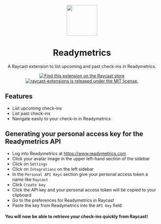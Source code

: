 <div style="text-align: center;">
  <img
    src="https://www.readymetrics.com/style/readymetrics-logo-66.png"
    width="100"
  />
  <h1>
    Readymetrics
  </h1>

A Raycast extension to list upcoming and past check-ins in Readymetrics.

  <p>
    <a href="https://www.raycast.com/cfeigenbutz/readymetrics">
      <img src="https://img.shields.io/badge/Raycast-store-red.svg"
        alt="Find this extension on the Raycast store"
      />
    </a>
    <a
      href="https://github.com/raycast/extensions/blob/master/LICENSE"
    >
      <img
        src="https://img.shields.io/badge/license-MIT-blue.svg"
        alt="raycast-extensions is released under the MIT license."
      />
    </a>
  </p>
</div>

## Features

- List upcoming check-ins
- List past check-ins
- Navigate easily to your check-in in Readymetrics

## Generating your personal access key for the Readymetrics API

- Log into Readymetrics at https://www.readymetrics.com
- Click your avatar image in the upper left-hand section of the sidebar
- Click on `Settings`
- Click on `Integrations` on the left sidebar
- In the `Personal API Keys` section give your personal access token a name like `Raycast`
- Click `Create key` 
- Click the API key and your personal access token will be copied to your clipboard
- Go to the preferences for Readymetrics in Raycast
- Paste the key from Readymetrics into the `API Key` field

#### You will now be able to retrieve your check-ins quickly from Raycast!